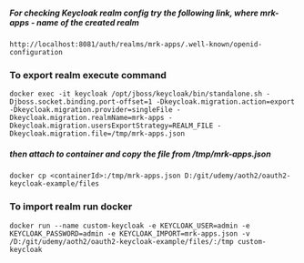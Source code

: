 ##### For checking Keycloak realm config try the following link, where mrk-apps - name of the created realm

    http://localhost:8081/auth/realms/mrk-apps/.well-known/openid-configuration
    
### To export realm execute command
   
    docker exec -it keycloak /opt/jboss/keycloak/bin/standalone.sh -Djboss.socket.binding.port-offset=1 -Dkeycloak.migration.action=export -Dkeycloak.migration.provider=singleFile -Dkeycloak.migration.realmName=mrk-apps -Dkeycloak.migration.usersExportStrategy=REALM_FILE -Dkeycloak.migration.file=/tmp/mrk-apps.json
    
##### then attach to container and copy the file from /tmp/mrk-apps.json

    docker cp <containerId>:/tmp/mrk-apps.json D:/git/udemy/aoth2/oauth2-keycloak-example/files

### To import realm run docker
    docker run --name custom-keycloak -e KEYCLOAK_USER=admin -e KEYCLOAK_PASSWORD=admin -e KEYCLOAK_IMPORT=mrk-apps.json -v /D:/git/udemy/aoth2/oauth2-keycloak-example/files/:/tmp custom-keycloak